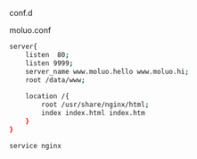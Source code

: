 conf.d

moluo.conf

```bash
server{
	listen	80;
	listen 9999;
	server_name www.moluo.hello www.moluo.hi;
	root /data/www;
	
	location /{
		root /usr/share/nginx/html;
		index index.html index.htm
	}
}
```

```bash
service nginx
```


